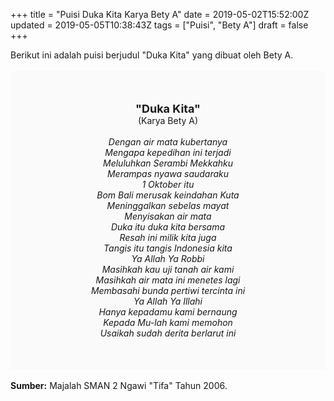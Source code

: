 +++
title = "Puisi Duka Kita Karya Bety A"
date = 2019-05-02T15:52:00Z
updated = 2019-05-05T10:38:43Z
tags = ["Puisi", "Bety A"]
draft = false
+++

<div dir="ltr" style="text-align: left;" trbidi="on"><div dir="ltr" style="text-align: left;" trbidi="on"><div style="text-align: justify;">Berikut ini adalah puisi berjudul "Duka Kita" yang dibuat oleh Bety A.</div><br /><div style="background: #FAFAFA; font-size: 14px; height: auto; margin: 0 auto; padding: 50px; text-align: center; width: auto;"><span style="font-size: 18px;"><b>"Duka Kita"</b></span><br />(Karya Bety A)<br /><br /><i>Dengan air mata kubertanya<br />Mengapa kepedihan ini terjadi<br />Meluluhkan Serambi Mekkahku<br />Merampas nyawa saudaraku<br />1 Oktober itu<br />Bom Bali merusak keindahan Kuta<br />Meninggalkan sebelas mayat<br />Menyisakan air mata<br />Duka itu duka kita bersama<br />Resah ini milik kita juga<br />Tangis itu tangis Indonesia kita<br />Ya Allah Ya Robbi<br />Masihkah kau uji tanah air kami<br />Masihkah air mata ini menetes lagi<br />Membasahi bunda pertiwi tercinta ini<br />Ya Allah Ya Illahi<br />Hanya kepadamu kami bernaung<br />Kepada Mu-lah kami memohon<br />Usaikah sudah derita berlarut ini</i> </div></div><br /><div style="text-align: justify;"><b>Sumber:</b> Majalah SMAN 2 Ngawi "Tifa" Tahun 2006.</div></div>
